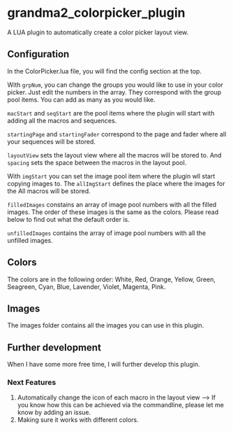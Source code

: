 # grandma2_colorpicker_plugin

A LUA plugin to automatically create a color picker layout view.

## Configuration
In the ColorPicker.lua file, you will find the config section at the top.

With `grpNum`, you can change the groups you would like to use in your color picker.
Just edit the numbers in the array. They correspond with the group pool items.
You can add as many as you would like.

`macStart` and `seqStart` are the pool items where the plugin will start with adding all the macros and sequences.

`startingPage` and `startingFader` correspond to the page and fader where all your sequences will be stored.

`layoutView` sets the layout view where all the macros will be stored to.
And `spacing` sets the space between the macros in the layout pool.

With `imgStart` you can set the image pool item where the plugin wll start copying images to.
The `allImgStart` defines the place where the images for the All macros will be stored.

`filledImages` constains an array of image pool numbers with all the filled images.
The order of these images is the same as the colors. Please read below to find out what the default order is.

`unfilledImages` contains the array of image pool numbers with all the unfilled images. 


## Colors

The colors are in the following order:
White, Red, Orange, Yellow, Green, Seagreen, Cyan, Blue, Lavender, Violet, Magenta, Pink.


## Images 
The images folder contains all the images you can use in this plugin.


## Further development

When I have some more free time, I will further develop this plugin.

### Next Features

1. Automatically change the icon of each macro in the layout view --> If you know how this can be achieved via the commandline, please let me know by adding an issue.
2. Making sure it works with different colors.